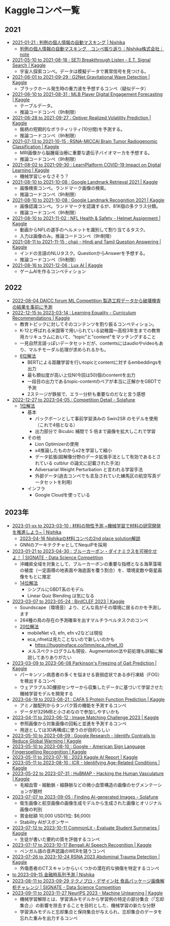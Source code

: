 # Kaggleコンペ一覧


## 2021

- [2021-01-21 : 判例の個人情報の自動マスキング | Nishika](https://www.nishika.com/competitions/7/summary)
  - [判例の個人情報の自動マスキング　コンペ振り返り｜Nishika株式会社｜note](https://note.com/nishika_inc/n/n78447a423abe)
- [2021-05-10 to 2021-08-18 : SETI Breakthrough Listen - E.T. Signal Search | Kaggle](https://www.kaggle.com/c/seti-breakthrough-listen/leaderboard)
  - 宇宙人探索コンペ。データは模擬データで異常信号を見つける。
- [2021-06-01 to 2021-09-29 : G2Net Gravitational Wave Detection | Kaggle](https://www.kaggle.com/c/g2net-gravitational-wave-detection/)
  - ブラックホール発生時の重力波を予想するコンペ（疑似データ）
- [2021-06-10 to 2021-08-31 : MLB Player Digital Engagement Forecasting | Kaggle](https://www.kaggle.com/c/mlb-player-digital-engagement-forecasting)
  - テーブルデータ。
  - 推論コードコンペ（9h制限）
- [2021-06-28 to 2021-09-27 : Optiver Realized Volatility Prediction | Kaggle](https://www.kaggle.com/c/optiver-realized-volatility-prediction)
  - 銘柄の短期的なボラティリティ(10分間)を予測する。
  - 推論コードコンペ（9h制限）
- [2021-07-13 to 2021-10-15 : RSNA-MICCAI Brain Tumor Radiogenomic Classification | Kaggle](https://www.kaggle.com/c/rsna-miccai-brain-tumor-radiogenomic-classification)
  - MRI画像から脳腫瘍治療に重要な遺伝子バイオマーカを予想する。
  - 推論コードコンペ（9h制限）
- [2021-08-02 to 2021-09-30 : LearnPlatform COVID-19 Impact on Digital Learning | Kaggle](https://www.kaggle.com/c/learnplatform-covid19-impact-on-digital-learning)
  - 機械学習じゃなさそう？
- [2021-08-10 to 2021-10-08 : Google Landmark Retrieval 2021 | Kaggle](https://www.kaggle.com/c/landmark-retrieval-2021)
  - 画像検索コンペ。ランドマーク画像の検索。
  - 推論コードコンペ（9h制限）
- [2021-08-10 to 2021-10-08 : Google Landmark Recognition 2021 | Kaggle](https://www.kaggle.com/c/landmark-recognition-2021)
  - 画像認識コンペ。ランドマークを認識するが、81K個の多クラス分類。
  - 推論コードコンペ（9h制限）
- [2021-08-10 to 2021-11-02 : NFL Health & Safety - Helmet Assignment | Kaggle](https://www.kaggle.com/c/nfl-health-and-safety-helmet-assignment)
  - 動画からNFLの選手のヘルメットを識別して割り当てるタスク。
  - 入力は画像のみ。推論コードコンペ（9h制限）
- [2021-08-11 to 2021-11-15 : chaii - Hindi and Tamil Question Answering | Kaggle](https://www.kaggle.com/c/chaii-hindi-and-tamil-question-answering)
  - インドの言語のNLUタスク。QuestionからAnswerを予想する。
  - 推論コードコンペ（5h制限）
- [2021-08-16 to 2021-12-06 : Lux AI | Kaggle](https://www.kaggle.com/c/lux-ai-2021)
  - ゲームAIを作るコンペティション

## 2022

- [2022-08-04 DAICC forum ML Competition 製造工程データから破壊検査の結果を事前に予測](https://tech-ai.panasonic.com/jp/blog_page.html?id=20220805)
- [2022-12-15 to 2023-03-14 : Learning Equality - Curriculum Recommendations | Kaggle](https://www.kaggle.com/competitions/learning-equality-curriculum-recommendations)
  - 教育トピックに対してそのコンテンツを割り振るコンペティション。
  - K-12と呼ばれる米国等で用いられている幼稚園〜高校3年生までの教育用カリキュラムにおいて、“topic"と"content"をマッチングすること
  - 一見自然言語っぽいデータセットだが、contentsにはaudioやvideoもあり、マルチモーダル処理が求められるかも。
  - [6位解法](https://www.mcdigital.jp/blog/kaggle-lecr-2023/)
    - BERTによる距離学習を行いtopicとcontentに対するembeddingsを出力
    - 最も類似度が高い上位N(今回は50)個のcontentを出力
    - 一段目の出力であるtopic-contentのペアが本当に正解かをGBDTで予測
    - 2ステージが鉄板で、エラー分析も重要なのだなと言う感想
- [2022-12-27 to 2023-04-05 : Competition Detail - Solafune](https://solafune.com/ja/competitions/7a1fc5e3-49bd-4ec1-8378-974951398c98?menu=about&tab=overview)
  - [1位解法](https://hack.nikkei.com/blog/solafune202304/)
    - 基本
      - バックボーンとして事前学習済みの Swin2SR のモデルを使用（これで4倍となる）
      - 出力部分で Bicubic 補間で 5 倍まで画像を拡大しこれで学習
    - その他
      - Lion Optimizerの使用
      - x4推論したものからx2を学習して縮小
      - データ拡張(超解像分野のデータ拡張手法として有効であるとされている cutblur の論文に記載された手法)
      - Adversarial Weight Perturbation と言われる学習手法
      - 外部データ(過去コンペでも言及されていた練馬区の航空写真データセットを利用)
    - インフラ
      - Google Cloudを使っている

## 2023年

- [2023-01-xx to 2023-03-10 : 材料の物性予測 ~機械学習で材料の研究開発を推進しよう~ | Nishika](https://competition.nishika.com/competitions/bussei/summary)
  - [2023-04-16 Nishikaの材料コンペの2nd place solution解説](https://qiita.com/mi-212/items/694124649d2848a6b559)
  - GNNのアーキテクチャとしてNequIPを採用
- [2023-01-21 to 2023-04-30 : ブルーカーボン・ダイナミクスを可視化せよ！ | SIGNATE - Data Science Competition](https://signate.jp/competitions/936/)
  - 沖縄県全域を対象として、ブルーカーボンの重要な指標となる海草藻場の被度（一定面積の地表面や海底面を覆う割合）を、環境変数や衛星画像をもとに推定
  - [14位解法](https://github.com/upura/signate-jsai2023-bluecarbon)
    - シンプルにGBDT系のモデル
    - Linear Quiz Blending は気になる
- [2023-03-07 to 2023-05-24 : BirdCLEF 2023 | Kaggle](https://www.kaggle.com/competitions/birdclef-2023)
  - Soundscape（環境音）より、どんな鳥がその環境に居るのかを予測します
  - 264種の鳥の存在の予測確率を出すマルチラベルタスクのコンペ
  - [20位解法](https://moritake04.hatenablog.com/entry/2023/05/29/213619)
    - mobileNet v3, efn, efn v2などは現役
    - eca_nfnetは見たことないので新しいのかも
      - https://huggingface.co/timm/eca_nfnet_l0
    - メルスペクトログラムも現役、Augmentation法や前処理も詳細に解説してありありがたい
- [2023-03-09 to 2023-06-08 Parkinson's Freezing of Gait Prediction | Kaggle](https://www.kaggle.com/competitions/tlvmc-parkinsons-freezing-gait-prediction/overview)
  - パーキンソン病患者の多くを悩ませる衰弱症状である歩行凍結（FOG）を検出するコンペ
  - ウェアラブル3D腰部センサーから収集したデータに基づいて学習させた機械学習モデルを開発する
- [2023-04-19 to 2023-08-21 : CAFA 5 Protein Function Prediction | Kaggle](https://www.kaggle.com/competitions/cafa-5-protein-function-prediction)
  - アミノ酸配列からタンパク質の機能を予測するコンペ
  - データが329MBと小さめなので参加しやすいかも
- [2023-04-11 to 2023-06-12 : Image Matching Challenge 2023 | Kaggle](https://www.kaggle.com/competitions/image-matching-challenge-2023)
  - 参照画像から対象画像の回転と並進を予測するコンペ
  - 用途としては3D再構成に使うのが目的らしい
- [2023-05-10 to 2023-08-09 : Google Research - Identify Contrails to Reduce Global Warming | Kaggle](https://www.kaggle.com/competitions/google-research-identify-contrails-reduce-global-warming)
- [2023-05-10 to 2023-08-10 : Google - American Sign Language Fingerspelling Recognition | Kaggle](https://www.kaggle.com/c/asl-fingerspelling)
- [2023-05-11 to 2023-07-16 : 2023 Kaggle AI Report | Kaggle](https://www.kaggle.com/competitions/2023-kaggle-ai-report/)
- [2023-05-11 to 2023-08-10 : ICR - Identifying Age-Related Conditions | Kaggle](https://www.kaggle.com/competitions/icr-identify-age-related-conditions)
- [2023-05-22 to 2023-07-31 : HuBMAP - Hacking the Human Vasculature | Kaggle](https://www.kaggle.com/competitions/hubmap-hacking-the-human-vasculature)
  - 毛細血管・細動脈・細静脈などの微小血管構造の画像のセグメンテーションが題材
- [2023-07-07 to 2023-09-05 : Finding AI-generated Images - Solafune](https://solafune.com/competitions/05724228-0ac1-4488-a42f-e945f2117632?menu=about&tab=overview)
  - 衛生画像と航空画像の画像生成モデルから生成された画像とオリジナル画像の判別
  - 賞金総額 10,000 USD(1位: $6,000)
  - Stability AIがスポンサー
- [2023-07-12 to 2023-10-11 CommonLit - Evaluate Student Summaries | Kaggle](https://www.kaggle.com/competitions/commonlit-evaluate-student-summaries/)
  - 生徒が書いた要約の質を評価するコンペ
- [2023-07-17 to 2023-10-17 Bengali.AI Speech Recognition | Kaggle](https://www.kaggle.com/competitions/bengaliai-speech)
  - ベンガル語の音声認識のWERを競うコンペ
- [2023-07-26 to 2023-10-24 RSNA 2023 Abdominal Trauma Detection | Kaggle](https://www.kaggle.com/competitions/rsna-2023-abdominal-trauma-detection)
  - 外傷患者のCTスキャンからいくつかの潜在的な損傷を特定するコンペ
- [to 2023-09-15 金融時系列予測 | Nishika](https://competition.nishika.com/competitions/finance_ts/summary)
- [2023-08-11 to 2023-09-29 テクノプロ・デザイン社 食品パッケージ画像解析チャレンジ | SIGNATE - Data Science Competition](https://signate.jp/competitions/1104)
- [2023-09-11 to 2023-11-27 NeurIPS 2023 - Machine Unlearning | Kaggle](https://www.kaggle.com/competitions/neurips-2023-machine-unlearning)
  - 機械学習解除とは、学習済みモデルから学習例の特定の部分集合（「忘却集合」）の影響を除去することを目的とした、機械学習の新たな分野
  - 学習済みモデルと忘却集合と保持集合が与えられ、忘却集合のデータを忘れた重みを出力するコンペ